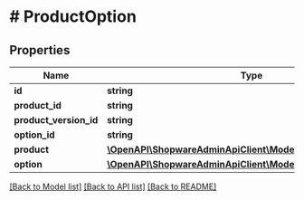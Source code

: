 # # ProductOption

## Properties

Name | Type | Description | Notes
------------ | ------------- | ------------- | -------------
**id** | **string** |  | [optional]
**product_id** | **string** |  |
**product_version_id** | **string** |  | [optional]
**option_id** | **string** |  |
**product** | [**\OpenAPI\ShopwareAdminApiClient\Model\Product**](Product.md) |  | [optional]
**option** | [**\OpenAPI\ShopwareAdminApiClient\Model\PropertyGroupOption**](PropertyGroupOption.md) |  | [optional]

[[Back to Model list]](../../README.md#models) [[Back to API list]](../../README.md#endpoints) [[Back to README]](../../README.md)
